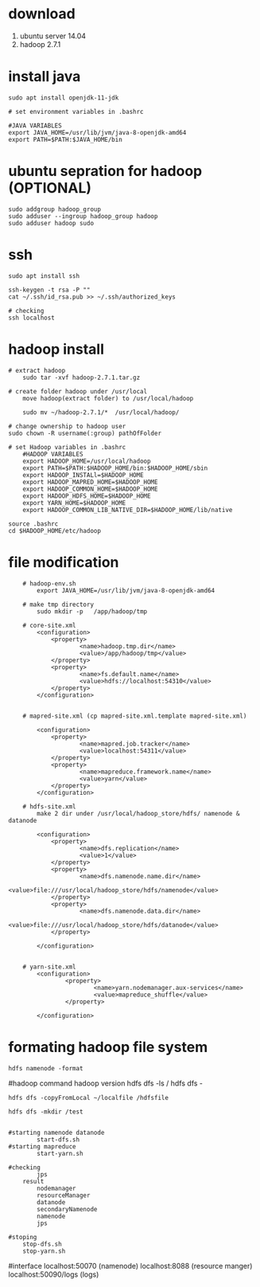 # download 
1. ubuntu server 14.04
2. hadoop 2.7.1


# install java 

    sudo apt install openjdk-11-jdk

    # set environment variables in .bashrc
    
    #JAVA VARIABLES
    export JAVA_HOME=/usr/lib/jvm/java-8-openjdk-amd64
    export PATH=$PATH:$JAVA_HOME/bin



# ubuntu sepration for hadoop (OPTIONAL)
    sudo addgroup hadoop_group
    sudo adduser --ingroup hadoop_group hadoop
    sudo adduser hadoop sudo    


# ssh
    sudo apt install ssh
    
    ssh-keygen -t rsa -P ""
    cat ~/.ssh/id_rsa.pub >> ~/.ssh/authorized_keys

    # checking
    ssh localhost


# hadoop install
    # extract hadoop
        sudo tar -xvf hadoop-2.7.1.tar.gz

    # create folder hadoop under /usr/local
        move hadoop(extract folder) to /usr/local/hadoop

        sudo mv ~/hadoop-2.7.1/*  /usr/local/hadoop/

    # change ownership to hadoop user
    sudo chown -R username(:group) pathOfFolder

    # set Hadoop variables in .bashrc
        #HADOOP VARIABLES
        export HADOOP_HOME=/usr/local/hadoop
        export PATH=$PATH:$HADOOP_HOME/bin:$HADOOP_HOME/sbin
        export HADOOP_INSTALl=$HADOOP_HOME
        export HADOOP_MAPRED_HOME=$HADOOP_HOME
        export HADOOP_COMMON_HOME=$HADOOP_HOME
        export HADOOP_HDFS_HOME=$HADOOP_HOME
        export YARN_HOME=$HADOOP_HOME
        export HADOOP_COMMON_LIB_NATIVE_DIR=$HADOOP_HOME/lib/native

    source .bashrc
    cd $HADOOP_HOME/etc/hadoop

# file modification  

        # hadoop-env.sh 
            export JAVA_HOME=/usr/lib/jvm/java-8-openjdk-amd64

        # make tmp directory 
            sudo mkdir -p   /app/hadoop/tmp

        # core-site.xml
            <configuration>
                <property>
                        <name>hadoop.tmp.dir</name>
                        <value>/app/hadoop/tmp</value>
                </property>
                <property>
                        <name>fs.default.name</name>
                        <value>hdfs://localhost:54310</value>
                </property>
            </configuration>


        # mapred-site.xml (cp mapred-site.xml.template mapred-site.xml)
            
            <configuration>
                <property>
                        <name>mapred.job.tracker</name>
                        <value>localhost:54311</value>
                </property>
                <property>
                        <name>mapreduce.framework.name</name>
                        <value>yarn</value>
                </property>
            </configuration>

        # hdfs-site.xml  
            make 2 dir under /usr/local/hadoop_store/hdfs/ namenode & datanode

            <configuration>
                <property>
                        <name>dfs.replication</name>
                        <value>1</value>
                </property>
                <property>
                        <name>dfs.namenode.name.dir</name>
                        <value>file:///usr/local/hadoop_store/hdfs/namenode</value>
                </property>
                <property>
                        <name>dfs.namenode.data.dir</name>
                                <value>file:///usr/local/hadoop_store/hdfs/datanode</value>
                </property>

            </configuration>


        # yarn-site.xml
            <configuration>
                    <property>
                            <name>yarn.nodemanager.aux-services</name>
                            <value>mapreduce_shuffle</value>
                    </property>

            </configuration>



# formating hadoop file system   
    hdfs namenode -format







#hadoop command 
    hadoop version
    hdfs dfs -ls /
    hdfs dfs -

    hdfs dfs -copyFromLocal ~/localfile /hdfsfile   

    hdfs dfs -mkdir /test   
    

    #starting namenode datanode
            start-dfs.sh
    #starting mapreduce 
            start-yarn.sh

    #checking 
            jps  
        result
            nodemanager
            resourceManager
            datanode
            secondaryNamenode
            namenode
            jps

    #stoping
        stop-dfs.sh
        stop-yarn.sh        

#interface
    localhost:50070 (namenode)
    localhost:8088 (resource manger)
    localhost:50090/logs (logs)

